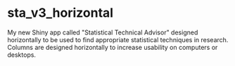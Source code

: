 # sta_v3_horizontal
My new Shiny app called "Statistical Technical Advisor" designed horizontally to be used to find appropriate statistical techniques in research.
Columns are designed horizontally to increase usability on computers or desktops.
